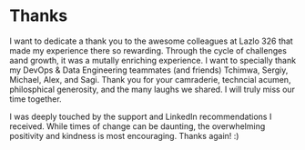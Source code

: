 # Thanks

I want to dedicate a thank you to the awesome colleagues at Lazlo 326 that made my experience there so rewarding. Through the cycle of challenges aand growth, it was a mutally enriching experience. I want to specially thank my DevOps & Data Engineering teammates (and friends) Tchimwa, Sergiy, Michael, Alex, and Sagi. Thank you for your camraderie, techncial acumen, philosphical generosity, and the many laughs we shared. I will truly miss our time together.

I was deeply touched by the support and LinkedIn recommendations I received. While times of change can be daunting, the overwhelming positivity and kindness is most encouraging. Thanks again! :)
